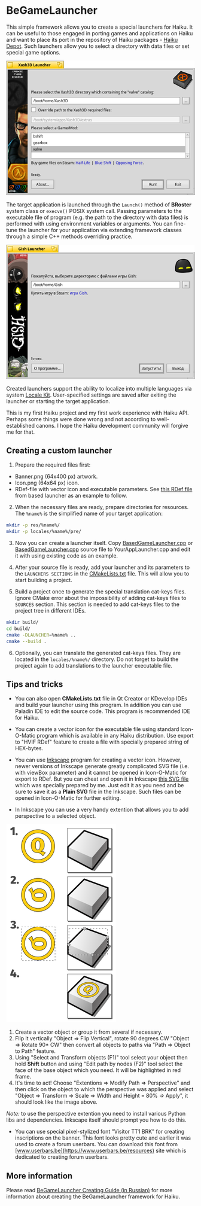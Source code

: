 BeGameLauncher
==============

This simple framework allows you to create a special launchers for Haiku. It can be useful to those engaged in porting games and applications on Haiku and want to place its port in the repository of Haiku packages - [Haiku Depot](https://www.haiku-os.org/docs/userguide/en/applications/haikudepot.html). Such launchers allow you to select a directory with data files or set special game options.

![Xash3D Launcher Screen](images/Xash3D_Launcher_Screen.png)

The target application is launched through the `Launch()` method of **BRoster** system class or `execve()` POSIX system call. Passing parameters to the executable file of program (e.g. the path to the directory with data files) is performed with using environment variables or arguments. You can fine-tune the launcher for your application via extending framework classes through a simple C++ methods overriding  practice.

![Gish Launcher Screen](images/Gish_Launcher_Screen.png)

Created launchers support the ability to localize into multiple languages via system [Locale Kit](https://www.haiku-os.org/docs/api/locale_intro.html). User-specified settings are saved after exiting the launcher or starting the target application.

This is my first Haiku project and my first work experience with Haiku API. Perhaps some things were done wrong and not according to well-established canons. I hope the Haiku development community will forgive me for that.

## Creating a custom launcher

1. Prepare the required files first:

* Banner.png (64x400 px) artwork.
* Icon.png (64x64 px) icon.
* RDef-file with vector icon and executable parameters. See [this RDef file](res/based/BasedGameLauncher.rdef) from based launcher as an example to follow.

2. When the necessary files are ready, prepare directories for resources. The `%name%` is the simplified name of your target application:

```bash
mkdir -p res/%name%/
mkdir -p locales/%name%/pre/
```

3. Now you can create a launcher itself. Copy [BasedGameLauncher.cpp](BasedGameLauncher.cpp) or [BasedGameLauncher.cpp](GishLauncher.cpp) source file to YourAppLauncher.cpp and edit it with using existing code as an example.

4. After your source file is ready, add your launcher and its parameters to the `LAUNCHERS SECTIONS` in the [CMakeLists.txt](CMakeLists.txt) file. This will allow you to start building a project.

5. Build a project once to generate the special translation cat-keys files. Ignore CMake error about the impossibility of adding cat-keys files to `SOURCES` section. This section is needed to add cat-keys files to the project tree in different IDEs.

```bash
mkdir build/
cd build/
cmake -DLAUNCHER=%name% ..
cmake --build .
```

6. Optionally, you can translate the generated cat-keys files. They are located in the `locales/%name%/` directory. Do not forget to build the project again to add translations to the launcher executable file.

## Tips and tricks

* You can also open **CMakeLists.txt** file in Qt Creator or KDevelop IDEs and build your launcher using this program. In addition you can use Paladin IDE to edit the source code. This program is recommended IDE for Haiku.

* You can create a vector icon for the executable file using standard Icon-O-Matic program which is available in any Haiku distribution. Use export to "HVIF RDef" feature to create a file with specially prepared string of HEX-bytes.

* You can use [Inkscape](https://inkscape.org/) program for creating a vector icon. However, newer versions of Inkscape generate greatly complicated SVG file (i.e. with viewBox parameter) and it cannot be opened in Icon-O-Matic for export to RDef. But you can cheat and open it in Inkscape [this SVG file](images/sources/Icon_Base.svg "Icon_Base.svg") which was specially prepared by me. Just edit it as you need and be sure to save it as a **Plain SVG** file in the Inkscape. Such files can be opened in Icon-O-Matic for further editing.

* In Inkscape you can use a very handy extention that allows you to add perspective to a selected object.

![Inkscape perspective](images/Inkscape_Perspective.png)

1. Create a vector object or group it from several if necessary.
2. Flip it vertically "Object => Flip Vertical", rotate 90 degrees CW "Object => Rotate 90* CW" then convert all objects to paths via "Path => Object to Path" feature.
3. Using "Select and Transform objects (F1)" tool select your object then hold **Shift** button and using "Edit path by nodes (F2)" tool select the face of the base object which you need. It will be highlighted in red frame.
4. It's time to act! Choose "Extentions => Modify Path => Perspective" and then click on the object to which the perspective was applied and select "Object => Transform => Scale => Width and Height = 80% => Apply", it should look like the image above.

*Note:* to use the perspective extention you need to install various Python libs and dependencies. Inkscape itself should prompt you how to do this.

* You can use special pixel-stylized font "Visitor TT1 BRK" for creating inscriptions on the banner. This font looks pretty cute and earlier it was used to create a forum userbars. You can download this font from [www.userbars.be](https://www.userbars.be/resources) site which is dedicated to creating forum userbars.

## More information

Please read [BeGameLauncher Creating Guide (in Russian)](http://exlmoto.ru/haiku-packages#launcher) for more information about creating the BeGameLauncher framework for Haiku.
